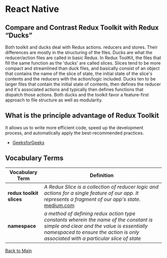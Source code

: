 # React Native

## Compare and Contrast Redux Toolkit with Redux “Ducks”

Both toolkit and ducks deal with Redux actions. reducers and stores. Their differences are mostly in the structuring of the files. Ducks are what the reducer/action files are called in basic Redux. In Redux ToolKit, the files that fill the same function as the 'ducks' are called slices. Slices tend to be more compact and streamlined than duck files, and basically consist of an object that contains the name of the slice of state, the initial state of the slice's contents and the reducers with the action/logic included. Ducks ten to be larger files that contain the initial state of contents, then defines the reducer and it's associated actions and typically then defines functions that dispatch those actions. Both ducks and the toolkit favor a feature-first approach to file structure as well as modularity.

## What is the principle advantage of Redux Toolkit

 It allows us to write more efficient code, speed up the development process, and automatically apply the best-recommended practices.
 - [GeeksforGeeks](https://www.geeksforgeeks.org/what-is-redux-toolkit-and-why-it-is-more-preferred)

## Vocabulary Terms

| **Vocabulary Term** | **Definition** |
| --- | --- |
| **redux toolkit slices** | *A Redux Slice is a collection of reducer logic and actions for a single feature of our app. It represents a fragment of our app's state.* [medium.com](https://medium.com/swlh/redux-in-react-js-reducers-and-slices-bafafec781e3) |
| **namespace** | *a method of defining redux action type constants wherein the name of the constant is simple and clear and the value is essentially namespaced to ensure the action is only associated with a particular slice of state* |


[Back to Main](../README.md)